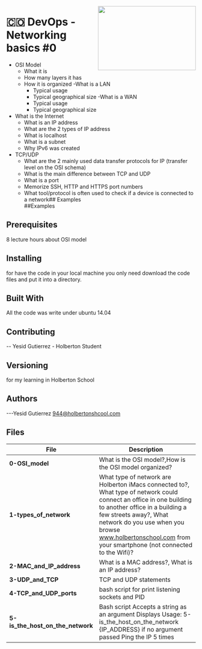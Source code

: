 <p>
<img width="260" height="170" src="https://davidjohncoleman.com/wp-djc/wp-content/uploads/2017/06/HBTN-Borderless-CMYK-Logo-Vertical-Color-Black@1200ppi-300x236.png" align="right" >
</p>





# :colombia: DevOps -Networking basics #0                                       
- OSI Model
  - What it is
  - How many layers it has
  - How it is organized
-What is a LAN
      - Typical usage
      - Typical geographical size
-What is a WAN
      - Typical usage
      - Typical geographical size
- What is the Internet
  - What is an IP address
  - What are the 2 types of IP address
  - What is localhost
  - What is a subnet
  - Why IPv6 was created
- TCP/UDP
  - What are the 2 mainly used data transfer protocols for IP (transfer level on the OSI schema)
  - What is the main difference between TCP and UDP
  - What is a port
  - Memorize SSH, HTTP and HTTPS port numbers
  - What tool/protocol is often used to check if a device is connected to a network## Examples                                                                     
##Examples
## Prerequisites
8 lecture hours about OSI model
## Installing
for have the code in your local machine you only need download the code files and put it into a directory.
## Built With
All the code was write under ubuntu 14.04                                 
## Contributing
-- Yesid Gutierrez - Holberton Student                                          
## Versioning
for my learning in Holberton School
## Authors
---Yesid Gutierrez  944@holbertonshcool.com                                    
                                                                               
## Files

|             File               |             Description                  |
|--------------------------------| ---------------------------------------- |
|**0-OSI_model**| What is the OSI model?,How is the OSI model organized?|
|**1-types_of_network**| What type of network are Holberton iMacs connected to?, What type of network could connect an office in one building to another office in a building a few streets away?, What network do you use when you browse www.holbertonschool.com from your smartphone (not connected to the Wifi)?|
|**2-MAC_and_IP_address**| What is a MAC address?, What is an IP address?|
|**3-UDP_and_TCP**| TCP and UDP statements|
|**4-TCP_and_UDP_ports**| bash script for print listening sockets and PID|
|**5-is_the_host_on_the_network**| Bash script Accepts a string as an argument Displays Usage: 5-is_the_host_on_the_network {IP_ADDRESS} if no argument passed Ping the IP 5 times|